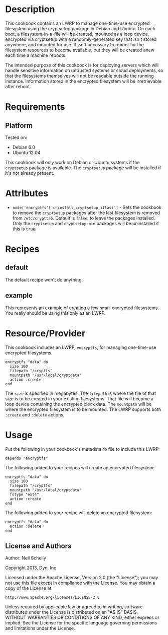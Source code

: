 Description
===========
This cookbook contains an LWRP to manage one-time-use encrypted filesystem
using the cryptsetup package in Debian and Ubuntu.  On each boot, a
filesystem-in-a-file will be created, mounted as a loop device, encrypted
via cryptsetup with a randomly-generated key that isn't stored anywhere,
and mounted for use.  It isn't necessary to reboot for the filesystem
resources to become available, but they will be created anew each time a
machine reboots.

The intended purpose of this cookbook is for deploying servers which will
handle sensitive information on untrusted systems or cloud deployments, so
that the filesystems themselves will not be readable outside the running
instance. Information stored in the encrypted filesystem will be irretrievable
after reboot.

Requirements
============

## Platform

Tested on:
* Debian 6.0
* Ubuntu 12.04

This cookbook will only work on Debian or Ubuntu systems if the `cryptsetup`
package is available.  The `cryptsetup` package will be installed if it's not
already present.

Attributes
==========
* `node['encryptfs'['uninstall_cryptsetup_iflast']` - Sets the cookbook to
  remove the `cryptsetup` packages after the last filesystem is removed from
  `/etc/crypttab`.  Default is `false`, to leave the packages installed. Only
  the `cryptsetup` and `cryptsetup-bin` packages will be uninstalled if this is
  `true`.

Recipes
=======
## default
The default recipe won't do anything.

## example
This represents an example of creating a few small encrypted filesystems. You
really should be using this only as an LWRP.

Resource/Provider
=================
This cookbook includes an LWRP, `encryptfs`, for managing one-time-use
encrypted filesystems.

    encryptfs "data" do
      size 100
      filepath "/cryptfs"
      mountpath "/usr/local/cryptdata"
      action :create
    end

The `size` is specified in megabytes.  The `filepath` is where the file of
that size is to be created in your existing filesystems.  That file will
become a loop device containing the encrypted block data.  The `mountpath` will
be where the encrypted filesystem is to be mounted.  The LWRP supports both
`:create` and `:delete` actions.

Usage
=====
Put the following in your cookbook's metadata.rb file to include this LWRP:

    depends "encryptfs"

The following added to your recipes will create an encrypted filesystem:

    encryptfs "data" do
      size 100
      filepath "/cryptfs"
      mountpath "/usr/local/cryptdata"
      fstype "ext4"
      action :create
    end

The following added to your recipe will delete an encrypted filesystem:

    encryptfs "data" do
      action :delete
    end

License and Authors
-------------------
Author: Neil Schelly

Copyright 2013, Dyn, Inc

Licensed under the Apache License, Version 2.0 (the "License");
you may not use this file except in compliance with the License.
You may obtain a copy of the License at

    http://www.apache.org/licenses/LICENSE-2.0

Unless required by applicable law or agreed to in writing, software
distributed under the License is distributed on an "AS IS" BASIS,  
WITHOUT WARRANTIES OR CONDITIONS OF ANY KIND, either express or implied.
See the License for the specific language governing permissions and
limitations under the License.

